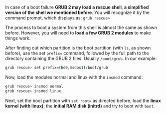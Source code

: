 In case of a boot failure **GRUB 2 may load a rescue shell**, **a simplified version of the shell we mentioned before**. You will recognize it by the command prompt, which displays as:
`grub rescue>`

The process to boot a system from this shell is almost the same as shown before. However, you will need to **load a few GRUB 2 modules** to make things work.

After finding out which partition is the boot partition (with `ls`, as shown before), use the set `prefix=` command, followed by the full path to the directory containing the GRUB 2 files. Usually `/boot/grub`. In our example:

```Bash
grub rescue> set prefix=(hd0,msdos1)/boot/grub
```

Now, load the modules normal and linux with the `insmod` command:

```Bash
grub rescue> insmod normal
grub rescue> insmod linux
```

Next, set the boot partition with `set root=` as directed before, load the **linux kernel (with linux)**, the **initial RAM disk (initrd)** and try to boot with `boot`.

